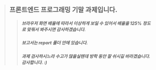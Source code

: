> ## 프론트엔드 프로그래밍 기말 과제입니다. ##
>  > ##### 브라우저 화면 배율에 따라서 이상하게 보일 수 있어서 배율을  125% 정도로 맞춰서 봐주시면 감사하겠습니다. #####
>  > ##### 보고서는 report 폴더 안에 있습니다. #####
>  > ##### 과제 검사하시느라 수고가 많을실텐데 방학 동안 잘 쉬시길 바라겠습니다. 감사합니다. :) ######
